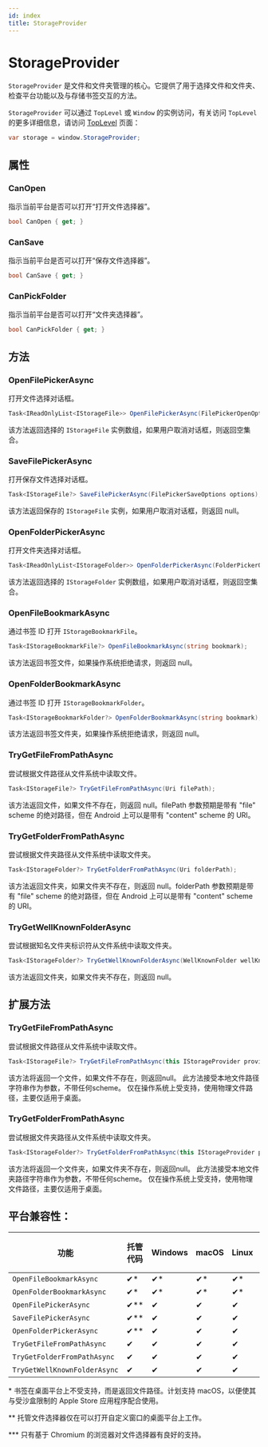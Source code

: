 ```yaml
---
id: index
title: StorageProvider
---
```


# StorageProvider

`StorageProvider` 是文件和文件夹管理的核心。它提供了用于选择文件和文件夹、检查平台功能以及与存储书签交互的方法。

`StorageProvider` 可以通过 `TopLevel` 或 `Window` 的实例访问，有关访问 `TopLevel` 的更多详细信息，请访问 [TopLevel](../../toplevel) 页面：
```cs
var storage = window.StorageProvider;
```

## 属性 

### CanOpen
指示当前平台是否可以打开“打开文件选择器”。

```cs
bool CanOpen { get; }
```

### CanSave
指示当前平台是否可以打开“保存文件选择器”。

```cs
bool CanSave { get; }
```

### CanPickFolder
指示当前平台是否可以打开“文件夹选择器”。

```cs
bool CanPickFolder { get; }
```

## 方法

### OpenFilePickerAsync
打开文件选择对话框。

```cs
Task<IReadOnlyList<IStorageFile>> OpenFilePickerAsync(FilePickerOpenOptions options);
```
该方法返回选择的 `IStorageFile` 实例数组，如果用户取消对话框，则返回空集合。

### SaveFilePickerAsync
打开保存文件选择对话框。

```cs
Task<IStorageFile?> SaveFilePickerAsync(FilePickerSaveOptions options);
```
该方法返回保存的 `IStorageFile` 实例，如果用户取消对话框，则返回 null。

### OpenFolderPickerAsync
打开文件夹选择对话框。

```cs
Task<IReadOnlyList<IStorageFolder>> OpenFolderPickerAsync(FolderPickerOpenOptions options);
```
该方法返回选择的 `IStorageFolder` 实例数组，如果用户取消对话框，则返回空集合。

### OpenFileBookmarkAsync
通过书签 ID 打开 `IStorageBookmarkFile`。

```cs
Task<IStorageBookmarkFile?> OpenFileBookmarkAsync(string bookmark);
```
该方法返回书签文件，如果操作系统拒绝请求，则返回 null。

### OpenFolderBookmarkAsync
通过书签 ID 打开 `IStorageBookmarkFolder`。

```cs
Task<IStorageBookmarkFolder?> OpenFolderBookmarkAsync(string bookmark);
```
该方法返回书签文件夹，如果操作系统拒绝请求，则返回 null。

### TryGetFileFromPathAsync
尝试根据文件路径从文件系统中读取文件。

```cs
Task<IStorageFile?> TryGetFileFromPathAsync(Uri filePath);
```
该方法返回文件，如果文件不存在，则返回 null。filePath 参数预期是带有 "file" scheme 的绝对路径，但在 Android 上可以是带有 "content" scheme 的 URI。

### TryGetFolderFromPathAsync
尝试根据文件夹路径从文件系统中读取文件夹。

```cs
Task<IStorageFolder?> TryGetFolderFromPathAsync(Uri folderPath);
```
该方法返回文件夹，如果文件夹不存在，则返回 null。folderPath 参数预期是带有 "file" scheme 的绝对路径，但在 Android 上可以是带有 "content" scheme 的 URI。

### TryGetWellKnownFolderAsync
尝试根据知名文件夹标识符从文件系统中读取文件夹。

```cs
Task<IStorageFolder?> TryGetWellKnownFolderAsync(WellKnownFolder wellKnownFolder);
```
该方法返回文件夹，如果文件夹不存在，则返回 null。

## 扩展方法

### TryGetFileFromPathAsync
尝试根据文件路径从文件系统中读取文件。

```cs
Task<IStorageFile?> TryGetFileFromPathAsync(this IStorageProvider provider, string filePath);
```
该方法将返回一个文件，如果文件不存在，则返回null。
此方法接受本地文件路径字符串作为参数，不带任何scheme。
仅在操作系统上受支持，使用物理文件路径，主要仅适用于桌面。

### TryGetFolderFromPathAsync
尝试根据文件夹路径从文件系统中读取文件夹。

```cs
Task<IStorageFolder?> TryGetFolderFromPathAsync(this IStorageProvider provider, string folderPath);
```
该方法将返回一个文件夹，如果文件夹不存在，则返回null。
此方法接受本地文件夹路径字符串作为参数，不带任何scheme。
仅在操作系统上受支持，使用物理文件路径，主要仅适用于桌面。

## 平台兼容性：

| 功能        | 托管代码 |  Windows | macOS | Linux | 浏览器 | Android |  iOS |
|---------------|-------|-------|-------|-------|-------|-------|-------|
| `OpenFileBookmarkAsync` | ✔* | ✔* | ✔* | ✔* | ✔ | ✔ | ✔ |
| `OpenFolderBookmarkAsync` | ✔* | ✔* | ✔* | ✔* | ✔ | ✔ | ✔ |
| `OpenFilePickerAsync` | ✔** | ✔ | ✔ | ✔ | ✔ | ✔ | ✔ |
| `SaveFilePickerAsync` | ✔** | ✔ | ✔ | ✔ | ✔ | ✔*** | ✖ |
| `OpenFolderPickerAsync` | ✔** | ✔ | ✔ | ✔ | ✔ | ✔*** | ✔ |
| `TryGetFileFromPathAsync` | ✔ | ✔ | ✔ | ✔ | ✖ | ✖ | ✖ |
| `TryGetFolderFromPathAsync` | ✔ | ✔ | ✔ | ✔ | ✖ | ✖ | ✖ |
| `TryGetWellKnownFolderAsync` | ✔ | ✔ | ✔ | ✔ | ✔ | ✔ | ✔ |

\* 书签在桌面平台上不受支持，而是返回文件路径。计划支持 macOS，以便使其与受沙盒限制的 Apple Store 应用程序配合使用。

** 托管文件选择器仅在可以打开自定义窗口的桌面平台上工作。

*** 只有基于 Chromium 的浏览器对文件选择器有良好的支持。